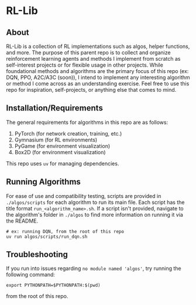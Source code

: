 # RL-Lib

## About

RL-Lib is a collection of RL implementations such as algos, helper functions, and more. The purpose of this parent repo is to collect and organize reinforcement learning agents and methods I implement from scratch as self-interest projects or for flexible usage in other projects. While foundational methods and algorithms are the primary focus of this repo (ex: DQN, PPO, A2C/A3C (soon)), I intend to implement any interesting algorithm or method I come across as an understanding exercise. Feel free to use this repo for inspiration, self-projects, or anything else that comes to mind.


## Installation/Requirements
The general requirements for algorithms in this repo are as follows:
1. PyTorch (for network creation, training, etc.)
2. Gymnasium (for RL environments)
3. PyGame (for environment visualization)
4. Box2D (for environment visualization)

This repo uses `uv` for managing dependencies.

## Running Algorithms
For ease of use and compatibility testing, scripts are provided in `./algos/scripts` for each algorithm to run its main file. Each script has the title format `run_<algorithm_name>.sh`. If a script isn't provided, navigate to the algorithm's folder in `./algos` to find more information on running it via the README.

```
# ex: running DQN, from the root of this repo
uv run algos/scripts/run_dqn.sh
```

## Troubleshooting
If you run into issues regarding `no module named 'algos'`, try running the following command:
```
export PYTHONPATH=$PYTHONPATH:$(pwd)
```
from the root of this repo.
